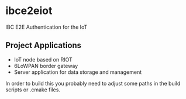 # ibce2eiot
IBC E2E Authentication for the IoT

## Project Applications
- IoT node based on RIOT
- 6LoWPAN border gateway
- Server application for data storage and management

In order to build this you probably need to adjust some paths in the build scripts or .cmake files.